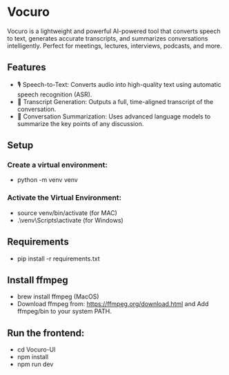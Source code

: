 # Vocuro
Vocuro is a lightweight and powerful AI-powered tool that converts speech to text, generates accurate transcripts, and summarizes conversations intelligently. Perfect for meetings, lectures, interviews, podcasts, and more.

## Features
- 🎙️ Speech-to-Text: Converts audio into high-quality text using automatic speech recognition (ASR).
- 📄 Transcript Generation: Outputs a full, time-aligned transcript of the conversation.
- 🧠 Conversation Summarization: Uses advanced language models to summarize the key points of any discussion.

## Setup
### Create a virtual environment: 
- python -m venv venv

### Activate the Virtual Environment: 
- source venv/bin/activate (for MAC) 
- .\venv\Scripts\activate (for Windows)

## Requirements 
- pip install -r requirements.txt

## Install ffmpeg
- brew install ffmpeg (MacOS)
- Download ffmpeg from: https://ffmpeg.org/download.html and Add ffmpeg/bin to your system PATH.

## Run the frontend: 
- cd Vocuro-UI
- npm install
- npm run dev


